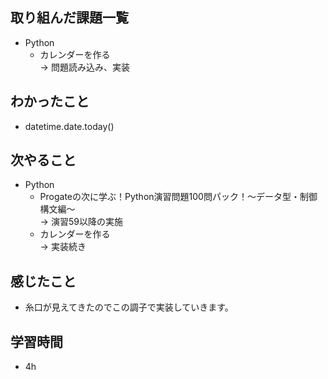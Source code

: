 ## 取り組んだ課題一覧
- Python
  - カレンダーを作る<br>
→ 問題読み込み、実装
## わかったこと
- datetime.date.today()
## 次やること
- Python
  - Progateの次に学ぶ！Python演習問題100問パック！〜データ型・制御構文編〜<br>
→ 演習59以降の実施
  - カレンダーを作る<br>
→ 実装続き
## 感じたこと
- 糸口が見えてきたのでこの調子で実装していきます。
## 学習時間
- 4h